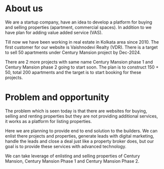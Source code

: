 # About us
We are a startup company, have an idea to develop a platform for buying and selling properties (apartment, commercial spaces). In addition to we have plan for adding value added service (VAS).

Till now we have been working in real estate in Kolkata area since 2010. The first customer for our website is Vaishnodevi Realty (VDR). There is a target to sell 50 apartments under Century Mansion project by Dec-2024. 

There are 2 more projects with same name Century Mansion phase 1 and Century Mansion phase 2 going to start soon. The plan is to construct 150 + 50, total 200 apartments and the target is to start booking for these projects.

# Problem and opportunity
The problem which is seen today is that there are websites for buying, selling and renting properties but they are not providing additional services, it works as a platform for listing properties. 

Here we are planning to provide end to end solution to the builders. We can enlist there projects and properties, generate leads with digital marketing, handle the leads and close a deal just like a property broker does, but our goal is to provide these services with advanced technology.

We can take leverage of enlisting and selling properties of Century Mansion, Century Mansion Phase 1 and Century Mansion Phase 2. 
